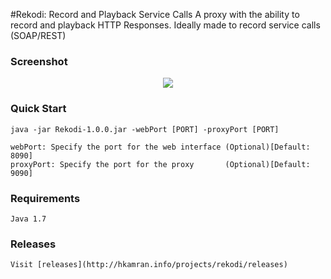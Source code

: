 #Rekodi: Record and Playback Service Calls
A proxy with the ability to record and playback HTTP Responses. Ideally made 
to record service calls (SOAP/REST)

### Screenshot

<div align="center">
	<img src="http://hkamran.info/projects/rekodi/screenshots/screenshot_1.png"></img>
</div>

### Quick Start

    java -jar Rekodi-1.0.0.jar -webPort [PORT] -proxyPort [PORT]

	webPort: Specify the port for the web interface (Optional)[Default: 8090] 
	proxyPort: Specify the port for the proxy 		(Optional)[Default: 9090] 		
	
### Requirements
	Java 1.7

### Releases
	Visit [releases](http://hkamran.info/projects/rekodi/releases)
	
	